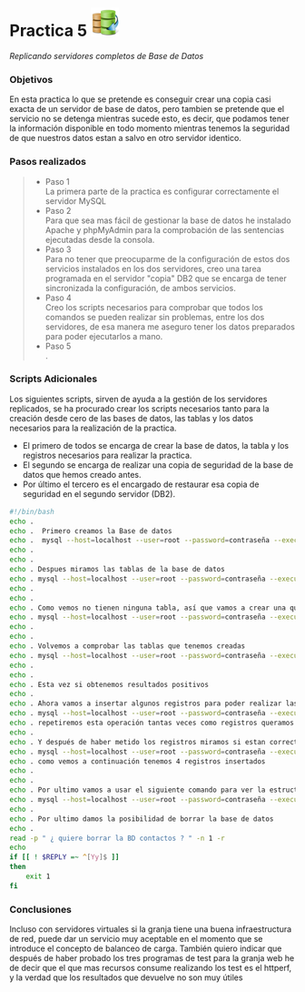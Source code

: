 Practica 5 <img src="basedatos.jpg" alt="Logotipo" width="50px" height="50px">
==========
*Replicando servidores completos de Base de Datos*

### Objetivos
En esta practica lo que se pretende es conseguir crear una copia casi exacta de un servidor de base de datos, pero tambien se pretende que el servicio no se detenga mientras sucede esto, es decir, que podamos tener la información disponible en todo momento mientras tenemos la seguridad de que nuestros datos estan a salvo en otro servidor identico.

### Pasos realizados
> * Paso 1 <br />
> La primera parte de la practica es configurar correctamente el servidor MySQL <br />
> * Paso 2 <br />
> Para que sea mas fácil de gestionar la base de datos he instalado Apache y phpMyAdmin para la comprobación de las sentencias ejecutadas desde la consola. <br />
> * Paso 3 <br />
> Para no tener que preocuparme de la configuración de estos dos servicios instalados en los dos servidores, creo una tarea programada en el servidor "copia" DB2 que se encarga de tener sincronizada la configuración, de ambos servicios. <br />
> * Paso 4 <br />
> Creo los scripts necesarios para comprobar que todos los comandos se pueden realizar sin problemas, entre los dos servidores, de esa manera me aseguro tener los datos preparados para poder ejecutarlos a mano. <br />
> * Paso 5 <br />
> . <br />

### Scripts Adicionales
Los siguientes scripts, sirven de ayuda a la gestión de los servidores replicados, se ha procurado crear los scripts necesarios tanto para la creación desde cero de las bases de datos, las tablas y los datos necesarios para la realización de la practica. <br />
 * El primero de todos se encarga de crear la base de datos, la tabla y los registros necesarios para realizar la practica. <br />
 * El segundo se encarga de realizar una copia de seguridad de la base de datos que hemos creado antes. <br />
 * Por último el tercero es el encargado de restaurar esa copia de seguridad en el segundo servidor (DB2). <br />
```bash
#!/bin/bash
echo .
echo .  Primero creamos la Base de datos
echo .  mysql --host=localhost --user=root --password=contraseña --execute=\"create database contactos\"
echo .
echo .
echo . Despues miramos las tablas de la base de datos
echo . mysql --host=localhost --user=root --password=contraseña --execute=\"show tables\" contactos
echo .
echo .
echo . Como vemos no tienen ninguna tabla, así que vamos a crear una que se llame datos
echo . mysql --host=localhost --user=root --password=contraseña --execute=\"create table datos \(nombre varchar\(100\), tlf int\)\" contactos
echo .
echo .
echo . Volvemos a comprobar las tablas que tenemos creadas
echo . mysql --host=localhost --user=root --password=contraseña --execute=\"show tables\" contactos
echo .
echo .
echo . Esta vez si obtenemos resultados positivos
echo .
echo . Ahora vamos a insertar algunos registros para poder realizar las pruebas
echo . mysql --host=localhost --user=root --password=contraseña --execute=\"insert into datos\(nombre,tlf\) values \(\"pepe\",95834987\)\" contactos
echo . repetiremos esta operación tantas veces como registros queramos crear
echo .
echo . Y después de haber metido los registros miramos si estan correctamente insertados
echo . mysql --host=localhost --user=root --password=contraseña --execute=\"select \* from datos\" contactos
echo . como vemos a continuación tenemos 4 registros insertados
echo .
echo .
echo . Por ultimo vamos a usar el siguiente comando para ver la estructura de la tabla
echo . mysql --host=localhost --user=root --password=contraseña --execute=\"describe datos\" contactos
echo .
echo . Por ultimo damos la posibilidad de borrar la base de datos
echo .
read -p " ¿ quiere borrar la BD contactos ? " -n 1 -r
echo
if [[ ! $REPLY =~ ^[Yy]$ ]]
then
    exit 1
fi
```
### Conclusiones
Incluso con servidores virtuales si la granja tiene una buena infraestructura de red, puede dar un servicio muy aceptable en el momento que se introduce el concepto de balanceo de carga.
También quiero indicar que después de haber probado los tres programas de test para la granja web he de decir que el que mas recursos consume realizando los test es el httperf,
y la verdad que los resultados que devuelve no son muy útiles